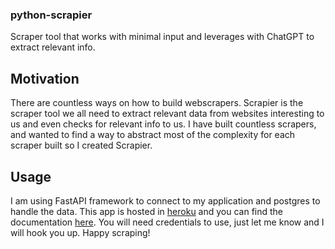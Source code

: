 ### python-scrapier

Scraper tool that works with minimal input and leverages with ChatGPT to extract relevant info.

## Motivation

There are countless ways on how to build webscrapers. Scrapier is the scraper tool we all need to extract relevant data from websites interesting to us and even checks for relevant info to us. I have built countless scrapers, and wanted to find a way to abstract most of the complexity for each scraper built so I created Scrapier.

## Usage

I am using FastAPI framework to connect to my application and postgres to handle the data. This app is hosted in [heroku](https://python-scrapier-bd2c9588abcb.herokuapp.com/) and you can find the documentation [here](https://python-scrapier-bd2c9588abcb.herokuapp.com//docs). You will need credentials to use, just let me know and I will hook you up. Happy scraping!
